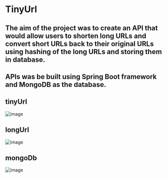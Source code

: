 # TinyUrl
## The aim of the project was to create an API that would allow users to shorten long URLs and convert short URLs back to their original URLs using hashing of the long URLs and storing them in database. 
## APIs was be built using Spring Boot framework and MongoDB as the database.

## tinyUrl

![image](https://user-images.githubusercontent.com/35097948/220976521-715111bc-803a-49ad-b346-3ccd454cdb0e.png)

## longUrl

![image](https://user-images.githubusercontent.com/35097948/220976661-1186b1bd-3c61-4ebb-b260-2c461dbbe1d5.png)

## mongoDb

![image](https://user-images.githubusercontent.com/35097948/220977013-59deb4ab-f91e-4fcd-bc60-9a03a8587e37.png)
